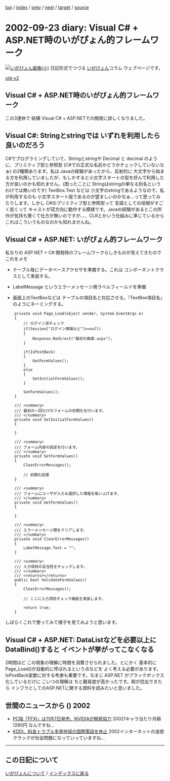 [top](https://igapyon.github.io/diary/) 
 / [index](https://igapyon.github.io/diary/2002/index.html) 
 / [prev](https://igapyon.github.io/diary/2002/ig020920.html) 
 / [next](https://igapyon.github.io/diary/2002/ig020926.html) 
 / [target](https://igapyon.github.io/diary/2002/ig020923.html) 
 / [source](https://github.com/igapyon/diary/blob/gh-pages/2002/ig020923.html.src.md) 

2002-09-23 diary: Visual C# + ASP.NET時のいがぴょん的フレームワーク
=====================================================================================================
[![いがぴょん画像(小)](https://igapyon.github.io/diary/images/iga200306s.jpg "いがぴょん")](https://igapyon.github.io/diary/memo/memoigapyon.html) 日記形式でつづる [いがぴょん](https://igapyon.github.io/diary/memo/memoigapyon.html)コラム ウェブページです。

[old-v2](ig020923-orig.html)

## Visual C# + ASP.NET時のいがぴょん的フレームワーク

この3連休で 結構 Visual C# + ASP.NETでの開発に詳しくなりました。


## Visual C#: Stringとstringでは いずれを利用したら良いのだろう

C#でプログラミングしていて、Stringとstringや Decimal と decimal のように、プリミティブ型と参照型
(C#での正式な名前かどうかチェックしていないなぁ) の2種類あります。私は
Javaの経験があったから、反射的に 大文字から始まる方を利用していましたが、もしかすると小文字スタートの型を好んで利用した方が良いのかも知れません。(困ったことに
Stringはstringの単なる別名というわけでは無いのです)
TextBox.Text などは 小文字のstringであるようなので、私が利用するのも 小文字スタート版であるのが望ましいのかなぁ…って思ってみたりします。しかし
C#のプリミティブ型と参照型って 言語としての垣根がすごく低くって キャストが双方向に動作する模様です。Javaの経験があるとこの所作が気持ち悪くて仕方が無いのですが、、、CLRとかいう仕組みに準じているからこれはこういうものなのかも知れませんね。

## Visual C# + ASP.NET: いがぴょん的フレームワーク

私なりの ASP.NET + C# 開発時のフレームワークらしきものが見えてきたのでこれをメモ

* テーブル毎にデータベースアクセサを準備する。これは コンポーネントクラスとして実装する。
  
* LabelMessage というエラーメッセージ用ラベルフィールドを準備
  
* 画面上のTextBoxなどは テーブルの項目名と対応させる。『TextBox項目名』のようにネーミングする。

```
    private void Page_Load(object sender, System.EventArgs e)
    {
        // ログイン済チェック
        if(Session["ログイン情報など"]==null)
        {
            Response.Redirect("最初の画面.aspx");
        }

        if(IsPostBack)
        {
            GetFormValues();
        }
        else
        {
            SetInitialFormValues();
        }

        SetFormValues();
    }

    /// <summary>
    /// 最初の一回だけのフォームの初期化を行います。
    /// </summary>
    private void SetInitialFormValues()
    {

    }

    /// <summary>
    /// フォーム内容の設定を行います。
    /// </summary>
    private void SetFormValues()
    {
        ClearErrorMessages();
            
        // 初期化処理
    }

    /// <summary>
    /// フォームにユーザが入力＆選択した情報を吸い上げます。
    /// </summary>
    private void GetFormValues()
    {
        
    }

    /// <summary>
    /// エラーメッセージ類をクリアします。
    /// </summary>
    private void ClearErrorMessages()
    {
        LabelMessage.Text = "";
    }

    /// <summary>
    /// 入力項目の妥当性をチェックします。
    /// </summary>
    /// <returns></returns>
    public bool ValidateFormValues()
    {
        ClearErrorMessages();

        // ここに入力項目チェック機能を実装します。

        return true;
    }
```


しばらくこれで使ってみて様子を見てみようと思います。

## Visual C# + ASP.NET: DataListなどを必要以上にDataBind()すると イベントが挙がってこなくなる

2時間ほど この現象の理解に時間を消費させられました。とにかく 基本的に Page_Load()が自動的に呼ばれるという点などを よく考える必要があります。IsPostBack変数に対する考慮も重要です。なまじ
ASP.NET がブラックボックス化しているだけに こいつの理解は ちと難易度が高かったです。暇が捻出できたら インフラとしてのASP.NETに関する資料を読みたいと思いました。

## 世間のニュースから () 2002

* [PC版「FFXI」は11月7日発売、NVIDIAが開発協力](http://www.zdnet.co.jp/news/0209/20/njbt_01.html)  20021キャラ当たり月額1280円 なんですね…
* [KDDI、料金トラブル多発地域の国際電話を休止](http://www.zdnet.co.jp/news/0209/20/njbt_09.html)  2002インターネットの迷惑クラックが社会問題になっていっていますね…

----------------------------------------------------------------------------------------------------

## この日記について
[いがぴょんについて](https://igapyon.github.io/diary/memo/memoigapyon.html) / [インデックスに戻る](https://igapyon.github.io/diary/idxall.html)
